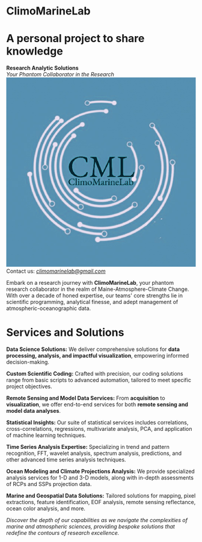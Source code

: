 # ClimoMarineLab
# A personal project to share knowledge
**Research Analytic Solutions** \
*Your Phantom Collaborator in the Research* \
![Local Image](CML_logo1.jpg) \
Contact us: *climomarinelab@gmail.com*

Embark on a research journey with **ClimoMarineLab**, your phantom research collaborator in the realm of Maine-Atmosphere-Climate Change. With over a decade of honed expertise, our teams' core strengths lie in scientific programming, analytical finesse, and adept management of atmospheric-oceanographic data.

# Services and Solutions

**Data Science Solutions:** We deliver comprehensive solutions for **data processing, analysis, and impactful visualization**, empowering informed decision-making.

**Custom Scientific Coding:** Crafted with precision, our coding solutions range from basic scripts to advanced automation, tailored to meet specific project objectives.

**Remote Sensing and Model Data Services:** From **acquisition** to **visualization**, we offer end-to-end services for both **remote sensing and model data analyses**.

**Statistical Insights:** Our suite of statistical services includes correlations, cross-correlations, regressions, multivariate analysis, PCA, and application of machine learning techniques.

**Time Series Analysis Expertise:** Specializing in trend and pattern recognition, FFT, wavelet analysis, spectrum analysis, predictions, and other advanced time series analysis techniques.

**Ocean Modeling and Climate Projections Analysis:** We provide specialized analysis services for 1-D and 3-D models, along with in-depth assessments of RCPs and SSPs projection data.

**Marine and Geospatial Data Solutions:** Tailored solutions for mapping, pixel extractions, feature identification, EOF analysis, remote sensing reflectance, ocean color analysis, and more.

*Discover the depth of our capabilities as we navigate the complexities of marine and atmospheric sciences, providing bespoke solutions that redefine the contours of research excellence.*

